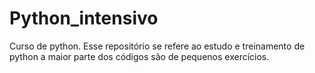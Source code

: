 # Python_intensivo
Curso de python.
Esse repositório se refere ao estudo e treinamento de python
a maior parte dos códigos são de pequenos exercícios.
